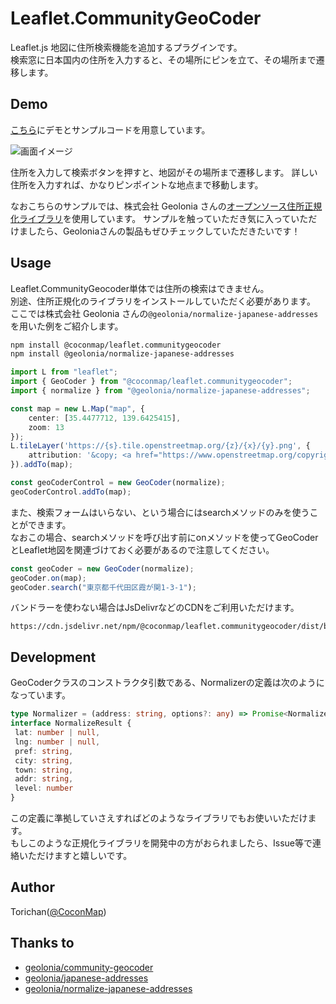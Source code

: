 # Leaflet.CommunityGeoCoder

Leaflet.js 地図に住所検索機能を追加するプラグインです。  
検索窓に日本国内の住所を入力すると、その場所にピンを立て、その場所まで遷移します。

## Demo

[こちら](https://cocon.github.io/Leaflet.CommunityGeoCoder/demo/)にデモとサンプルコードを用意しています。

![画面イメージ](https://i.imgur.com/7oXSJMr.png)

住所を入力して検索ボタンを押すと、地図がその場所まで遷移します。
詳しい住所を入力すれば、かなりピンポイントな地点まで移動します。  

なおこちらのサンプルでは、株式会社 Geolonia さんの[オープンソース住所正規化ライブラリ](https://github.com/geolonia/normalize-japanese-addresses)を使用しています。
サンプルを触っていただき気に入っていただけましたら、Geoloniaさんの製品もぜひチェックしていただきたいです！

## Usage

Leaflet.CommunityGeocoder単体では住所の検索はできません。  
別途、住所正規化のライブラリをインストールしていただく必要があります。  
ここでは株式会社 Geolonia さんの`@geolonia/normalize-japanese-addresses`を用いた例をご紹介します。

```bash
npm install @coconmap/leaflet.communitygeocoder
npm install @geolonia/normalize-japanese-addresses
```

```typescript
import L from "leaflet";
import { GeoCoder } from "@coconmap/leaflet.communitygeocoder";
import { normalize } from "@geolonia/normalize-japanese-addresses";

const map = new L.Map("map", {
    center: [35.4477712, 139.6425415],
    zoom: 13
});
L.tileLayer('https://{s}.tile.openstreetmap.org/{z}/{x}/{y}.png', {
    attribution: '&copy; <a href="https://www.openstreetmap.org/copyright">OpenStreetMap</a> contributors'
}).addTo(map);

const geoCoderControl = new GeoCoder(normalize);
geoCoderControl.addTo(map);
```

また、検索フォームはいらない、という場合にはsearchメソッドのみを使うことができます。  
なおこの場合、searchメソッドを呼び出す前にonメソッドを使ってGeoCoderとLeaflet地図を関連づけておく必要があるので注意してください。

```typescript
const geoCoder = new GeoCoder(normalize);
geoCoder.on(map);
geoCoder.search("東京都千代田区霞が関1-3-1");
```

バンドラーを使わない場合はJsDelivrなどのCDNをご利用いただけます。

```text
https://cdn.jsdelivr.net/npm/@coconmap/leaflet.communitygeocoder/dist/bundle.js
```

## Development

GeoCoderクラスのコンストラクタ引数である、Normalizerの定義は次のようになっています。

```typescript
type Normalizer = (address: string, options?: any) => Promise<NormalizeResult>
interface NormalizeResult {
 lat: number | null,
 lng: number | null,
 pref: string,
 city: string,
 town: string,
 addr: string,
 level: number
}
```

この定義に準拠していさえすればどのようなライブラリでもお使いいただけます。  
もしこのような正規化ライブラリを開発中の方がおられましたら、Issue等で連絡いただけますと嬉しいです。

## Author

Torichan([@CoconMap](https://mobile.twitter.com/CoconMap/))

## Thanks to

- [geolonia/community-geocoder](https://github.com/geolonia/community-geocoder)
- [geolonia/japanese-addresses](https://github.com/geolonia/japanese-addresses)
- [geolonia/normalize-japanese-addresses](https://github.com/geolonia/normalize-japanese-addresses)

